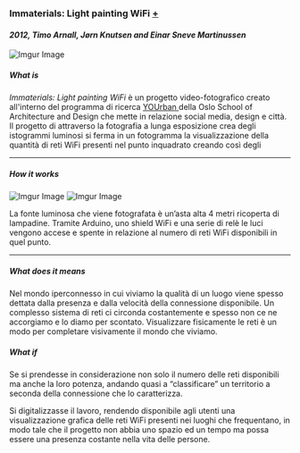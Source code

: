 ### Immaterials: Light painting WiFi [+](http://voyoslo.com/projects/immaterials-wifi-light-painting/)
#### _2012, Timo Arnall, Jørn Knutsen and Einar Sneve Martinussen_

![Imgur Image](https://i.imgur.com/bxRB5qNh.jpg)

##### What is

_Immaterials: Light painting WiFi_ è un progetto video-fotografico creato all'interno del programma di ricerca [ YOUrban ](http://yourban.no/)della Oslo School of Architecture and Design che mette in relazione social media, design e città. 
Il progetto di attraverso la fotografia a lunga esposizione crea degli istogrammi luminosi si ferma in un fotogramma la visualizzazione della quantità di reti WiFi presenti nel punto inquadrato creando così degli

---

##### How it works

![Imgur Image](https://i.imgur.com/5OGPhlrm.png)
![Imgur Image](https://i.imgur.com/1GxMyWZm.png)


La fonte luminosa che viene fotografata è un’asta alta 4 metri ricoperta di lampadine.
Tramite Arduino, uno shield WiFi e una serie di relè le luci vengono accese e spente in relazione al numero di reti WiFi disponibili in quel punto. 

---

##### What does it means


Nel mondo iperconnesso in cui viviamo la qualità di un luogo viene spesso dettata dalla presenza e dalla velocità della connessione disponibile. 
Un complesso sistema di reti ci circonda costantemente e spesso non ce ne accorgiamo e lo diamo per scontato. 
Visualizzare fisicamente le reti è un modo per completare visivamente il mondo che viviamo.


##### What if

Se si prendesse in considerazione non solo il numero delle reti disponibili ma anche la loro potenza, andando quasi a “classificare” un territorio a seconda della connessione che lo caratterizza. 

Si digitalizzasse il lavoro, rendendo disponibile agli utenti una visualizzazione grafica delle reti WiFi presenti nei luoghi che frequentano, in modo tale che il progetto non abbia uno spazio ed un tempo ma possa essere una presenza costante nella vita delle persone.
